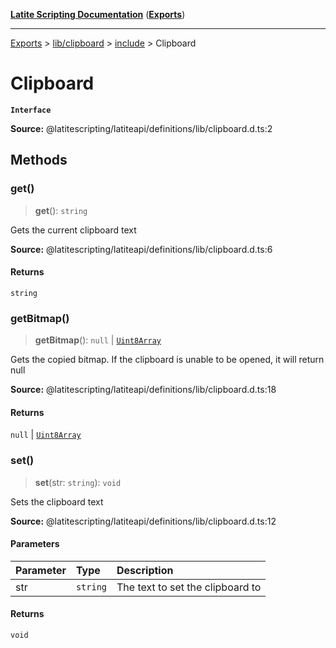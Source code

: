 [**Latite Scripting Documentation**](../../../../README.md) ([**Exports**](../../../../exports.md))

---

[Exports](../../../../exports.md) > [lib/clipboard](../../../index.md) > [include](../index.md) > Clipboard

# Clipboard

**`Interface`**

**Source:** @latitescripting/latiteapi/definitions/lib/clipboard.d.ts:2

## Methods

### get()

> **get**(): `string`

Gets the current clipboard text

**Source:** @latitescripting/latiteapi/definitions/lib/clipboard.d.ts:6

#### Returns

`string`

### getBitmap()

> **getBitmap**(): `null` \| [`Uint8Array`](../../../../module.util_buffer/variables/variable.Uint8Array-1.md)

Gets the copied bitmap. If the clipboard is unable to be opened, it will return null

**Source:** @latitescripting/latiteapi/definitions/lib/clipboard.d.ts:18

#### Returns

`null` \| [`Uint8Array`](../../../../module.util_buffer/variables/variable.Uint8Array-1.md)

### set()

> **set**(str: `string`): `void`

Sets the clipboard text

**Source:** @latitescripting/latiteapi/definitions/lib/clipboard.d.ts:12

#### Parameters

| Parameter | Type     | Description                      |
| :-------- | :------- | :------------------------------- |
| str       | `string` | The text to set the clipboard to |

#### Returns

`void`

